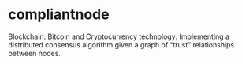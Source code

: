 # compliantnode
 Blockchain: Bitcoin and Cryptocurrency technology: Implementing a distributed consensus algorithm given a graph of “trust” relationships between nodes.
